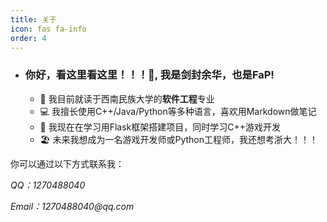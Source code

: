```yaml
---
title: 关于
icon: fas fa-info
order: 4
---
```

- ### 你好，看这里看这里！！！👋, 我是剑封余华，也是FaP!

  - 🏫  我目前就读于西南民族大学的**软件工程**专业
  - 💻  我擅长使用C++/Java/Python等多种语言，喜欢用Markdown做笔记
  - 🧠  我现在在学习用Flask框架搭建项目，同时学习C++游戏开发
  - 🏖️  未来我想成为一名游戏开发师或Python工程师，我还想考浙大！！！

你可以通过以下方式联系我：

_QQ：1270488040_

_Email：1270488040@qq.com_ 

